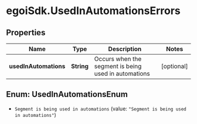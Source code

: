 # egoiSdk.UsedInAutomationsErrors

## Properties
Name | Type | Description | Notes
------------ | ------------- | ------------- | -------------
**usedInAutomations** | **String** | Occurs when the segment is being used in automations | [optional] 


<a name="UsedInAutomationsEnum"></a>
## Enum: UsedInAutomationsEnum


* `Segment is being used in automations` (value: `"Segment is being used in automations"`)




